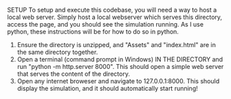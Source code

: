 SETUP
To setup and execute this codebase, you will need a way to host a local web server. Simply host a local webserver which serves this directory, access the page, and you should see the simulation running.
As I use python, these instructions will be for how to do so in python.
1. Ensure the directory is unzipped, and "Assets" and "index.html" are in the same directory together.
2. Open a terminal (command prompt in Windows) IN THE DIRECTORY and run "python -m http.server 8000". This should open a simple web server that serves the content of the directory.
3. Open any internet broweser and navigate to 127.0.0.1:8000. This should display the simulation, and it should automatically start running!
